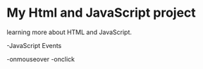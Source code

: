 # My Html and JavaScript project
learning more about HTML and JavaScript.

-JavaScript Events

  -onmouseover
  -onclick
